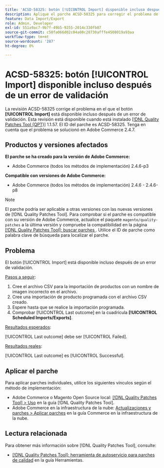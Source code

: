 ```yaml
---
title: 'ACSD-58325: botón [!UICONTROL Import] disponible incluso después de un error de validación'
description: Aplique el parche ACSD-58325 para corregir el problema de Adobe Commerce donde el botón [!UICONTROL Import] está disponible incluso después de un error de validación.
feature: Data Import/Export
role: Admin, Developer
exl-id: 551a9ac7-9b7f-49b5-9255-2014c330fb07
source-git-commit: c50fa066d02c04a08c28730afffe4508019a93aa
workflow-type: tm+mt
source-wordcount: '287'
ht-degree: 0%

---
```


# ACSD-58325: botón [!UICONTROL Import] disponible incluso después de un error de validación

La revisión ACSD-58325 corrige el problema en el que el botón **[!UICONTROL Import]** está disponible incluso después de un error de validación. Esta revisión está disponible cuando está instalado [[!DNL Quality Patches Tool (QPT)]](/help/tools/quality-patches-tool/quality-patches-tool-to-self-serve-quality-patches.md) 1.1.57. El ID del parche es ACSD-58325. Tenga en cuenta que el problema se solucionó en Adobe Commerce 2.4.7.

## Productos y versiones afectados

**El parche se ha creado para la versión de Adobe Commerce:**
* Adobe Commerce (todos los métodos de implementación) 2.4.6-p3

**Compatible con versiones de Adobe Commerce:**
* Adobe Commerce (todos los métodos de implementación) 2.4.6 - 2.4.6-p8

>[!NOTE]
>
>El parche podría ser aplicable a otras versiones con las nuevas versiones de [!DNL Quality Patches Tool]. Para comprobar si el parche es compatible con su versión de Adobe Commerce, actualice el paquete `magento/quality-patches` a la última versión y compruebe la compatibilidad en la página [[!DNL Quality Patches Tool]: buscar parches ](https://experienceleague.adobe.com/tools/commerce-quality-patches/index.html?lang=es). Utilice el ID de parche como palabra clave de búsqueda para localizar el parche.

## Problema

El botón [!UICONTROL Import] está disponible incluso después de un error de validación.

<u>Pasos a seguir</u>:

1. Cree el archivo CSV para la importación de productos con un nombre de imagen incorrecto en el archivo.
1. Cree una importación de producto programada con el archivo CSV creado.
1. Espere hasta que se realice la importación programada.
1. Comprobar [!UICONTROL Last outcome] en la cuadrícula **[!UICONTROL Scheduled Imports/Exports]**.

<u>Resultados esperados</u>:

[!UICONTROL Last outcome] debe ser [!UICONTROL Failed].

<u>Resultados reales</u>:

[!UICONTROL Last outcome] es [!UICONTROL Successful].

## Aplicar el parche

Para aplicar parches individuales, utilice los siguientes vínculos según el método de implementación:

* Adobe Commerce o Magento Open Source local: [[!DNL Quality Patches Tool] > Uso](/help/tools/quality-patches-tool/usage.md) en la guía [!DNL Quality Patches Tool].
* Adobe Commerce en la infraestructura de la nube: [Actualizaciones y parches > Aplicar parches](https://experienceleague.adobe.com/docs/commerce-cloud-service/user-guide/develop/upgrade/apply-patches.html?lang=es) en la guía Commerce en la infraestructura de la nube.


## Lectura relacionada

Para obtener más información sobre [!DNL Quality Patches Tool], consulte:

* [[!DNL Quality Patches Tool]: herramienta de autoservicio para parches de calidad](/help/tools/quality-patches-tool/quality-patches-tool-to-self-serve-quality-patches.md) en la guía Herramientas.
